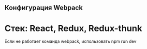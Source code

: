 ## Конфигурация Webpack

# Стек: React, Redux, Redux-thunk


Если не работает команда webpack, использовать npm run dev
